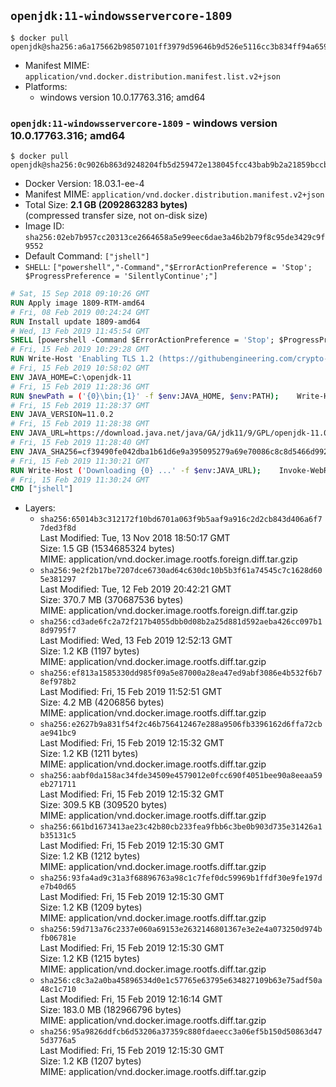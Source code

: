 ## `openjdk:11-windowsservercore-1809`

```console
$ docker pull openjdk@sha256:a6a175662b98507101ff3979d59646b9d526e5116cc3b834ff94a6594f8692ff
```

-	Manifest MIME: `application/vnd.docker.distribution.manifest.list.v2+json`
-	Platforms:
	-	windows version 10.0.17763.316; amd64

### `openjdk:11-windowsservercore-1809` - windows version 10.0.17763.316; amd64

```console
$ docker pull openjdk@sha256:0c9026b863d9248204fb5d259472e138045fcc43bab9b2a21859bccbdd3472be
```

-	Docker Version: 18.03.1-ee-4
-	Manifest MIME: `application/vnd.docker.distribution.manifest.v2+json`
-	Total Size: **2.1 GB (2092863283 bytes)**  
	(compressed transfer size, not on-disk size)
-	Image ID: `sha256:02eb7b957cc20313ce2664658a5e99eec6dae3a46b2b79f8c95de3429c9f9552`
-	Default Command: `["jshell"]`
-	`SHELL`: `["powershell","-Command","$ErrorActionPreference = 'Stop'; $ProgressPreference = 'SilentlyContinue';"]`

```dockerfile
# Sat, 15 Sep 2018 09:10:26 GMT
RUN Apply image 1809-RTM-amd64
# Fri, 08 Feb 2019 00:24:24 GMT
RUN Install update 1809-amd64
# Wed, 13 Feb 2019 11:45:54 GMT
SHELL [powershell -Command $ErrorActionPreference = 'Stop'; $ProgressPreference = 'SilentlyContinue';]
# Fri, 15 Feb 2019 10:29:28 GMT
RUN Write-Host 'Enabling TLS 1.2 (https://githubengineering.com/crypto-removal-notice/) ...'; 	$tls12RegBase = 'HKLM:\\SYSTEM\CurrentControlSet\Control\SecurityProviders\SCHANNEL\Protocols\TLS 1.2'; 	if (Test-Path $tls12RegBase) { throw ('"{0}" already exists!' -f $tls12RegBase) }; 	New-Item -Path ('{0}/Client' -f $tls12RegBase) -Force; 	New-Item -Path ('{0}/Server' -f $tls12RegBase) -Force; 	New-ItemProperty -Path ('{0}/Client' -f $tls12RegBase) -Name 'DisabledByDefault' -PropertyType DWORD -Value 0 -Force; 	New-ItemProperty -Path ('{0}/Client' -f $tls12RegBase) -Name 'Enabled' -PropertyType DWORD -Value 1 -Force; 	New-ItemProperty -Path ('{0}/Server' -f $tls12RegBase) -Name 'DisabledByDefault' -PropertyType DWORD -Value 0 -Force; 	New-ItemProperty -Path ('{0}/Server' -f $tls12RegBase) -Name 'Enabled' -PropertyType DWORD -Value 1 -Force
# Fri, 15 Feb 2019 10:58:02 GMT
ENV JAVA_HOME=C:\openjdk-11
# Fri, 15 Feb 2019 11:28:36 GMT
RUN $newPath = ('{0}\bin;{1}' -f $env:JAVA_HOME, $env:PATH); 	Write-Host ('Updating PATH: {0}' -f $newPath); 	setx /M PATH $newPath
# Fri, 15 Feb 2019 11:28:37 GMT
ENV JAVA_VERSION=11.0.2
# Fri, 15 Feb 2019 11:28:38 GMT
ENV JAVA_URL=https://download.java.net/java/GA/jdk11/9/GPL/openjdk-11.0.2_windows-x64_bin.zip
# Fri, 15 Feb 2019 11:28:40 GMT
ENV JAVA_SHA256=cf39490fe042dba1b61d6e9a395095279a69e70086c8c8d5466d9926d80976d8
# Fri, 15 Feb 2019 11:30:21 GMT
RUN Write-Host ('Downloading {0} ...' -f $env:JAVA_URL); 	Invoke-WebRequest -Uri $env:JAVA_URL -OutFile 'openjdk.zip'; 	Write-Host ('Verifying sha256 ({0}) ...' -f $env:JAVA_SHA256); 	if ((Get-FileHash openjdk.zip -Algorithm sha256).Hash -ne $env:JAVA_SHA256) { 		Write-Host 'FAILED!'; 		exit 1; 	}; 		Write-Host 'Expanding ...'; 	New-Item -ItemType Directory -Path C:\temp | Out-Null; 	Expand-Archive openjdk.zip -DestinationPath C:\temp; 	Move-Item -Path C:\temp\* -Destination $env:JAVA_HOME; 	Remove-Item C:\temp; 		Write-Host 'Verifying install ...'; 	Write-Host '  java --version'; java --version; 	Write-Host '  javac --version'; javac --version; 		Write-Host 'Removing ...'; 	Remove-Item openjdk.zip -Force; 		Write-Host 'Complete.'
# Fri, 15 Feb 2019 11:30:24 GMT
CMD ["jshell"]
```

-	Layers:
	-	`sha256:65014b3c312172f10bd6701a063f9b5aaf9a916c2d2cb843d406a6f77ded3f8d`  
		Last Modified: Tue, 13 Nov 2018 18:50:17 GMT  
		Size: 1.5 GB (1534685324 bytes)  
		MIME: application/vnd.docker.image.rootfs.foreign.diff.tar.gzip
	-	`sha256:9e2f2b17be7207dce6730ad64c630dc10b5b3f61a74545c7c1628d605e381297`  
		Last Modified: Tue, 12 Feb 2019 20:42:21 GMT  
		Size: 370.7 MB (370687536 bytes)  
		MIME: application/vnd.docker.image.rootfs.foreign.diff.tar.gzip
	-	`sha256:cd3ade6fc2a72f217b4055dbb0d08b2a25d881d592aeba426cc097b18d9795f7`  
		Last Modified: Wed, 13 Feb 2019 12:52:13 GMT  
		Size: 1.2 KB (1197 bytes)  
		MIME: application/vnd.docker.image.rootfs.diff.tar.gzip
	-	`sha256:ef813a1585330dd985f09a5e87000a28ea47ed9abf3086e4b532f6b78ef978b2`  
		Last Modified: Fri, 15 Feb 2019 11:52:51 GMT  
		Size: 4.2 MB (4206856 bytes)  
		MIME: application/vnd.docker.image.rootfs.diff.tar.gzip
	-	`sha256:e2627b9a831f54f2c46b756412467e288a9506fb3396162d6ffa72cbae941bc9`  
		Last Modified: Fri, 15 Feb 2019 12:15:32 GMT  
		Size: 1.2 KB (1211 bytes)  
		MIME: application/vnd.docker.image.rootfs.diff.tar.gzip
	-	`sha256:aabf0da158ac34fde34509e4579012e0fcc690f4051bee90a8eeaa59eb271711`  
		Last Modified: Fri, 15 Feb 2019 12:15:32 GMT  
		Size: 309.5 KB (309520 bytes)  
		MIME: application/vnd.docker.image.rootfs.diff.tar.gzip
	-	`sha256:661bd1673413ae23c42b80cb233fea9fbb6c3be0b903d735e31426a1b35131c5`  
		Last Modified: Fri, 15 Feb 2019 12:15:30 GMT  
		Size: 1.2 KB (1212 bytes)  
		MIME: application/vnd.docker.image.rootfs.diff.tar.gzip
	-	`sha256:93fa4ad9c31a3f68896763a98c1c7fef0dc59969b1ffdf30e9fe197de7b40d65`  
		Last Modified: Fri, 15 Feb 2019 12:15:30 GMT  
		Size: 1.2 KB (1209 bytes)  
		MIME: application/vnd.docker.image.rootfs.diff.tar.gzip
	-	`sha256:59d713a76c2337e060a69153e2632146801367e3e2e4a073250d974bfb06781e`  
		Last Modified: Fri, 15 Feb 2019 12:15:30 GMT  
		Size: 1.2 KB (1215 bytes)  
		MIME: application/vnd.docker.image.rootfs.diff.tar.gzip
	-	`sha256:c8c3a2a0ba45896534d0e1c57765e63795e634827109b63e75adf50a48c1c710`  
		Last Modified: Fri, 15 Feb 2019 12:16:14 GMT  
		Size: 183.0 MB (182966796 bytes)  
		MIME: application/vnd.docker.image.rootfs.diff.tar.gzip
	-	`sha256:95a9826ddfcb6d53206a37359c880fdaeecc3a06ef5b150d50863d475d3776a5`  
		Last Modified: Fri, 15 Feb 2019 12:15:30 GMT  
		Size: 1.2 KB (1207 bytes)  
		MIME: application/vnd.docker.image.rootfs.diff.tar.gzip
